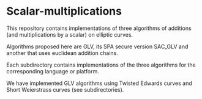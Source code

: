 # Scalar-multiplications

This repository contains implementations of three algorithms of additions (and multiplications by a scalar) on elliptic curves.

Algorithms proposed here are GLV, its SPA secure version SAC_GLV and another that uses euclidean addition chains.

Each subdirectory contains implementations of the three algorithms for the corresponding language or platform.

We have implemented GLV algorithms using Twisted Edwards curves and Short Weierstrass curves (see subdirectories).
